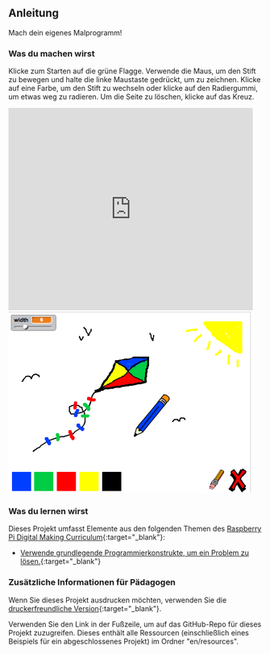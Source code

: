 ## Anleitung

Mach dein eigenes Malprogramm!

### Was du machen wirst

Klicke zum Starten auf die grüne Flagge. Verwende die Maus, um den Stift zu bewegen und halte die linke Maustaste gedrückt, um zu zeichnen. Klicke auf eine Farbe, um den Stift zu wechseln oder klicke auf den Radiergummi, um etwas weg zu radieren. Um die Seite zu löschen, klicke auf das Kreuz.

<div class="scratch-preview">
  <iframe allowtransparency="true" width="485" height="402" src="https://scratch.mit.edu/projects/embed/63473366/?autostart=false" frameborder="0"></iframe>
  <img src="images/paint-final.png">
</div>

### Was du lernen wirst

Dieses Projekt umfasst Elemente aus den folgenden Themen des [Raspberry Pi Digital Making Curriculum](http://rpf.io/curriculum){:target="_blank"}:

+ [Verwende grundlegende Programmierkonstrukte, um ein Problem zu lösen.](https://www.raspberrypi.org/curriculum/programming/builder){:target="_blank"}

### Zusätzliche Informationen für Pädagogen

Wenn Sie dieses Projekt ausdrucken möchten, verwenden Sie die [druckerfreundliche Version](https://projects.raspberrypi.org/en/projects/paint-box/print){:target="_blank"}.

Verwenden Sie den Link in der Fußzeile, um auf das GitHub-Repo für dieses Projekt zuzugreifen. Dieses enthält alle Ressourcen (einschließlich eines Beispiels für ein abgeschlossenes Projekt) im Ordner "en/resources".